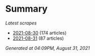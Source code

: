 # Summary
*Latest scrapes*
* [2021-08-30](https://github.com/nuuuwan/news_lk/blob/data/news_lk.2021-08-30.json) (174 articles)
* [2021-08-31](https://github.com/nuuuwan/news_lk/blob/data/news_lk.2021-08-31.json) (87 articles)

*Generated at 04:09PM, August 31, 2021*